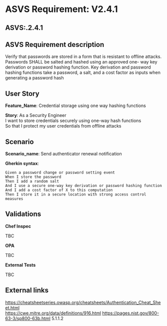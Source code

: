 # ASVS Requirement: V2.4.1

## ASVS:.2.4.1

## ASVS Requirement description

Verify that passwords are stored in a form that is resistant to offline attacks. Passwords SHALL be salted and hashed using an approved one- way key derivation or password hashing function. Key derivation and password hashing functions take a password, a salt, and a cost factor as inputs when generating a password hash

## User Story

**Feature_Name**: Credential storage using one way hashing functions

**Story**:
As a Security Engineer\
I want to store credentials securely using one-way hash functions\
So that I protect my user credentials from offline attacks

## Scenario

**Scenario_name**: Send authenticator renewal notification

**Gherkin syntax**:

```gherkin
Given a password change or password setting event
When I store the password
Then I add a random salt
And I use a secure one-way key derivation or password hashing function
And I add a cost factor of X to this computation
Then I store it in a secure location with strong access control measures
```

## Validations

**Chef Inspec**

TBC

**OPA**

TBC

**External Tests**

TBC

## External links

<https://cheatsheetseries.owasp.org/cheatsheets/Authentication_Cheat_Sheet.html> \
<https://cwe.mitre.org/data/definitions/916.html>
<https://pages.nist.gov/800-63-3/sp800-63b.html> 5.1.1.2

